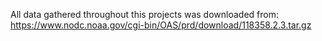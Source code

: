 All data gathered throughout this projects was downloaded from: https://www.nodc.noaa.gov/cgi-bin/OAS/prd/download/118358.2.3.tar.gz